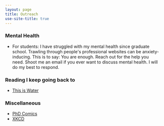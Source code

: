 ```yaml
---
layout: page
title: Outreach
use-site-title: true
---
```

### Mental Health
* For students: I have struggled with my mental health since graduate school. Trawling through people's professional websites can be anxiety-inducing. This is to say: You are enough. Reach out for the help you need.  Shoot me an email if you ever want to discuss mental health. I will do my best to respond.

### Reading I keep going back to
* <a href="https://www.youtube.com/watch?v=8CrOL-ydFMI">This is Water</a>

### Miscellaneous
* <a href="http://phdcomics.com">PhD Comics</a>
* <a href="https://xkcd.com">XKCD</a>
